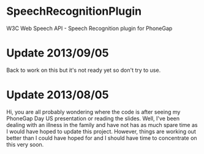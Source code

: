 SpeechRecognitionPlugin
=======================

W3C Web Speech API - Speech Recognition plugin for PhoneGap

Update 2013/09/05
=================

Back to work on this but it's not ready yet so don't try to use.

Update 2013/08/05
=================

Hi, you are all probably wondering where the code is after seeing my PhoneGap Day US presentation or reading the slides. Well, I've been dealing with an illness in the family and have not has as much spare time as I would have hoped to update this project. However, things are working out better than I could have hoped for and I should have time to concentrate on this very soon.
